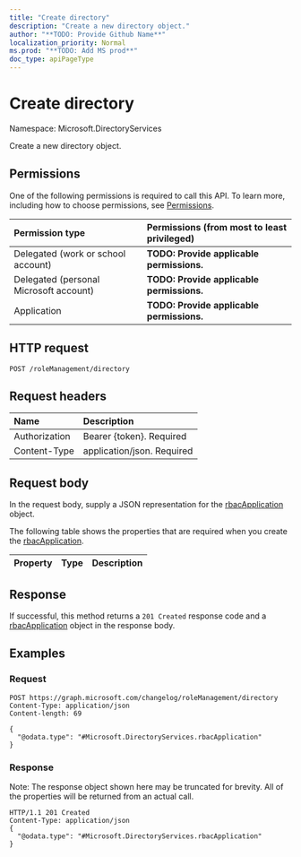 ```yaml
---
title: "Create directory"
description: "Create a new directory object."
author: "**TODO: Provide Github Name**"
localization_priority: Normal
ms.prod: "**TODO: Add MS prod**"
doc_type: apiPageType
---
```


# Create directory

Namespace: Microsoft.DirectoryServices

Create a new directory object.

## Permissions
One of the following permissions is required to call this API. To learn more, including how to choose permissions, see [Permissions](/concepts/permissions-reference.md).

|Permission type|Permissions (from most to least privileged)|
|:---|:---|
|Delegated (work or school account)|**TODO: Provide applicable permissions.**|
|Delegated (personal Microsoft account)|**TODO: Provide applicable permissions.**|
|Application|**TODO: Provide applicable permissions.**|

## HTTP request
<!-- {
  "blockType": "ignored"
}
-->
``` http
POST /roleManagement/directory
```

## Request headers
|Name|Description|
|:---|:---|
|Authorization|Bearer {token}. Required|
|Content-Type|application/json. Required|

## Request body
In the request body, supply a JSON representation for the [rbacApplication](../resources/microsoft.directoryservices-rbacapplication.md) object.

The following table shows the properties that are required when you create the [rbacApplication](../resources/microsoft.directoryservices-rbacapplication.md).

|Property|Type|Description|
|:---|:---|:---|



## Response
If successful, this method returns a `201 Created` response code and a [rbacApplication](../resources/microsoft.directoryservices-rbacapplication.md) object in the response body.

## Examples

### Request
<!-- {
  "blockType": "request",
  "name": "create_rbacapplication_from_"
}
-->
``` http
POST https://graph.microsoft.com/changelog/roleManagement/directory
Content-Type: application/json
Content-length: 69

{
  "@odata.type": "#Microsoft.DirectoryServices.rbacApplication"
}
```

### Response
Note: The response object shown here may be truncated for brevity. All of the properties will be returned from an actual call.
<!-- {
  "blockType": "response",
  "truncated": true,
  "@odata.type": "microsoft.directoryservices.rbacapplication"
}
-->
``` http
HTTP/1.1 201 Created
Content-Type: application/json
{
  "@odata.type": "#Microsoft.DirectoryServices.rbacApplication"
}
```


